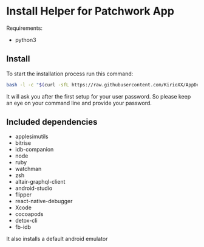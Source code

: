 # Install Helper for Patchwork App

Requirements:
* python3

## Install
To start the installation process run this command:

```sh
bash -l -c "$(curl -sfL https://raw.githubusercontent.com/KirioXX/AppDepInstaller/main/main.sh)"
```

It will ask you after the first setup for your user password.
So please keep an eye on your command line and provide your password.

## Included dependencies
- applesimutils
- bitrise
- idb-companion
- node
- ruby
- watchman
- zsh
- altair-graphql-client
- android-studio
- flipper
- react-native-debugger
- Xcode
- cocoapods
- detox-cli
- fb-idb

It also installs a default android emulator
